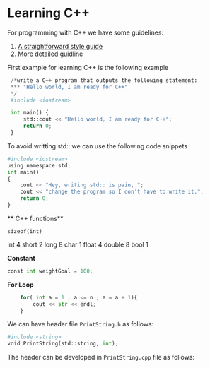 # Learning C++

For programming with C++ we have some guidelines:
1. [A straightforward style guide](https://github.com/Microsoft/AirSim/blob/master/docs/coding_guidelines.md) 
2. [More detailed guidline](https://google.github.io/styleguide/cppguide.html)

First example for learning C++ is the following example
```python
 /*write a C++ program that outputs the following statement:
 *** "Hello world, I am ready for C++"
 */
 #include <iostream>

 int main() {
     std::cout << "Hello world, I am ready for C++";
     return 0;
 }
```

To avoid writting std:: we can use the following code snippets

```python
#include <iostream>
using namespace std;
int main()
{
    cout << "Hey, writing std:: is pain, ";
    cout << "change the program so I don't have to write it.";
    return 0;
}
```

** C++ functions**

```cpython
sizeof(int)
```
int 4
short 2
long 8
char 1
float 4
double 8
bool 1


**Constant**
```python
const int weightGoal = 100;
```

**For Loop**
```python
    for( int a = 1 ; a <= n ; a = a + 1){
        cout << str << endl;
    } 
```

We can have header file `PrintString.h`  as follows:
```python
#include <string>
void PrintString(std::string, int);
```

The header can be developed in `PrintString.cpp` file as follows:

<!--stackedit_data:
eyJoaXN0b3J5IjpbLTE3Nzg1ODAyMTUsLTIwOTQ1Njc2MzQsLT
E2NzE4NzQ5MDUsLTY2ODg4ODIwMSwyNDAwMzQ2NSwtMTAzNTE4
MDk1MCwtMTI4MDMwMjE5MV19
-->